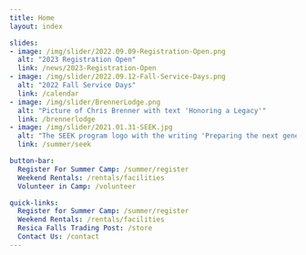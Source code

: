 ```yaml
---
title: Home
layout: index

slides:
- image: /img/slider/2022.09.09-Registration-Open.png
  alt: "2023 Registration Open"
  link: /news/2023-Registration-Open
- image: /img/slider/2022.09.12-Fall-Service-Days.png
  alt: "2022 Fall Service Days"
  link: /calendar
- image: /img/slider/BrennerLodge.png
  alt: "Picture of Chris Brenner with text 'Honoring a Legacy'"
  link: /brennerlodge
- image: /img/slider/2021.01.31-SEEK.jpg
  alt: "The SEEK program logo with the writing 'Preparing the next generation of camp staff'"
  link: /summer/seek

button-bar:
  Register For Summer Camp: /summer/register
  Weekend Rentals: /rentals/facilities
  Volunteer in Camp: /volunteer

quick-links:
  Register for Summer Camp: /summer/register
  Weekend Rentals: /rentals/facilities
  Resica Falls Trading Post: /store
  Contact Us: /contact
---
```

